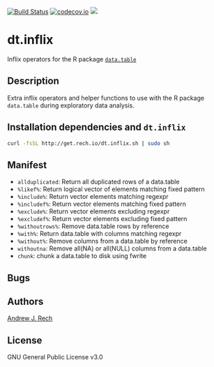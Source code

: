 [![Build Status](http://18.194.224.158:8080/buildStatus/icon?job=dt.inflix)](http://18.194.224.158:8080/job/dt.inflix/lastBuild/consoleFull) [![codecov.io](https://codecov.io/github/andrewrech/dt.inflix/coverage.svg?branch=master)](https://codecov.io/github/andrewrech/dt.inflix?branch=master) ![](https://img.shields.io/badge/version-0.0.1-blue.svg)


# dt.inflix

Inflix operators for the R package [`data.table`](https://github.com/Rdatatable/data.table)

## Description

Extra inflix operators and helper functions to use with the R package `data.table` during exploratory data analysis.

## Installation dependencies and `dt.inflix`

```sh
curl -fsSL http://get.rech.io/dt.inflix.sh | sudo sh
```

## Manifest

* `allduplicated`: Return all duplicated rows of a data.table
* `%likef%`: Return logical vector of elements matching fixed pattern
* `%include%`: Return vector elements matching regexpr
* `%includef%`: Return vector elements matching fixed pattern
* `%exclude%`: Return vector elements excluding regexpr
* `%excludef%`: Return vector elements excluding fixed pattern
* `%withoutrows%`: Remove data.table rows by reference
* `%with%`: Return data.table with columns matching regexpr
* `%without%`: Remove columns from a data.table by reference
* `withoutna`: Remove all(NA) or all(NULL) columns from a data.table
* `chunk`: chunk a data.table to disk using fwrite

## Bugs

## Authors

[Andrew J. Rech](http://info.rech.io)

## License

GNU General Public License v3.0